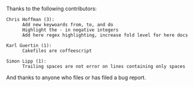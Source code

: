 Thanks to the following contributors:

    Chris Hoffman (3):
          Add new keywoards from, to, and do
          Highlight the - in negative integers
          Add here regex highlighting, increase fold level for here docs

    Karl Guertin (1):
          Cakefiles are coffeescript

    Simon Lipp (1):
          Trailing spaces are not error on lines containing only spaces

And thanks to anyone who files or has filed a bug report.
